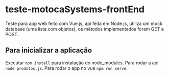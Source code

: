 # teste-motocaSystems-frontEnd
Teste para app web feito com Vue.js, api feita em Node.js, utiliza um mock database (uma lista com objetos), os métodos implementados foram GET e POST.

## Para inicializar a aplicação
Executar `npm install` para instalação do node_modules.
Para rodar a api `node produtos.js`.
Para rodar o app no vue `npm run serve`.
